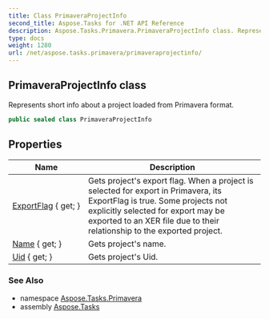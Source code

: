 ```yaml
---
title: Class PrimaveraProjectInfo
second_title: Aspose.Tasks for .NET API Reference
description: Aspose.Tasks.Primavera.PrimaveraProjectInfo class. Represents short info about a project loaded from Primavera format
type: docs
weight: 1280
url: /net/aspose.tasks.primavera/primaveraprojectinfo/
---
```

## PrimaveraProjectInfo class

Represents short info about a project loaded from Primavera format.

```csharp
public sealed class PrimaveraProjectInfo
```

## Properties

| Name | Description |
| --- | --- |
| [ExportFlag](../../aspose.tasks.primavera/primaveraprojectinfo/exportflag/) { get; } | Gets project's export flag. When a project is selected for export in Primavera, its ExportFlag is true. Some projects not explicitly selected for export may be exported to an XER file due to their relationship to the exported project. |
| [Name](../../aspose.tasks.primavera/primaveraprojectinfo/name/) { get; } | Gets project's name. |
| [Uid](../../aspose.tasks.primavera/primaveraprojectinfo/uid/) { get; } | Gets project's Uid. |

### See Also

* namespace [Aspose.Tasks.Primavera](../../aspose.tasks.primavera/)
* assembly [Aspose.Tasks](../../)


